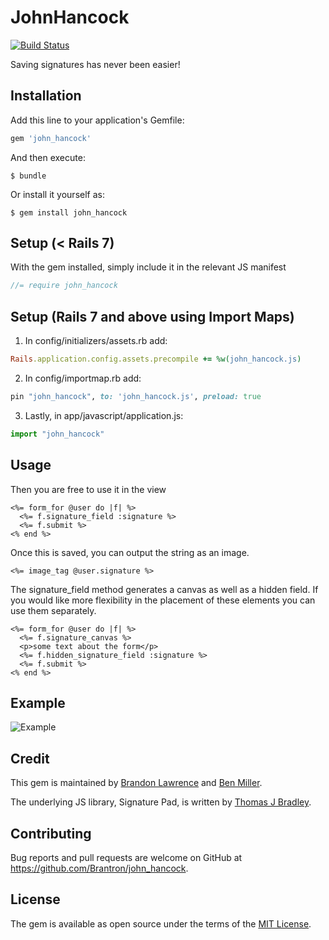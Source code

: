 # JohnHancock
[![Build Status](https://travis-ci.org/Brantron/john_hancock.svg)](https://travis-ci.org/Brantron/john_hancock)

Saving signatures has never been easier!

## Installation

Add this line to your application's Gemfile:

```ruby
gem 'john_hancock'
```

And then execute:

    $ bundle

Or install it yourself as:

    $ gem install john_hancock

## Setup (< Rails 7)

With the gem installed, simply include it in the relevant JS manifest

```javascript
//= require john_hancock
```

## Setup (Rails 7 and above using Import Maps)

1. In config/initializers/assets.rb add:

```ruby
Rails.application.config.assets.precompile += %w(john_hancock.js)
```

2. In config/importmap.rb add:

```ruby
pin "john_hancock", to: 'john_hancock.js', preload: true
```

3. Lastly, in app/javascript/application.js:

```javascript
import "john_hancock"
```

## Usage

Then you are free to use it in the view

```erb
<%= form_for @user do |f| %>
  <%= f.signature_field :signature %>
  <%= f.submit %>
<% end %>
```

Once this is saved, you can output the string as an image.

```erb
<%= image_tag @user.signature %>
```

The signature_field method generates a canvas as well as a hidden field. If you would like more flexibility in the placement of these elements you can use them separately.

```erb
<%= form_for @user do |f| %>
  <%= f.signature_canvas %>
  <p>some text about the form</p>
  <%= f.hidden_signature_field :signature %>
  <%= f.submit %>
<% end %>

```

## Example
![Example](example/John_Hancock.gif)

## Credit

This gem is maintained by [Brandon Lawrence](https://github.com/Brantron) and [Ben Miller](https://github.com/bjmllr).

The underlying JS library, Signature Pad, is written by [Thomas J Bradley](http://thomasjbradley.ca).

## Contributing

Bug reports and pull requests are welcome on GitHub at https://github.com/Brantron/john_hancock.


## License

The gem is available as open source under the terms of the [MIT License](http://opensource.org/licenses/MIT).
